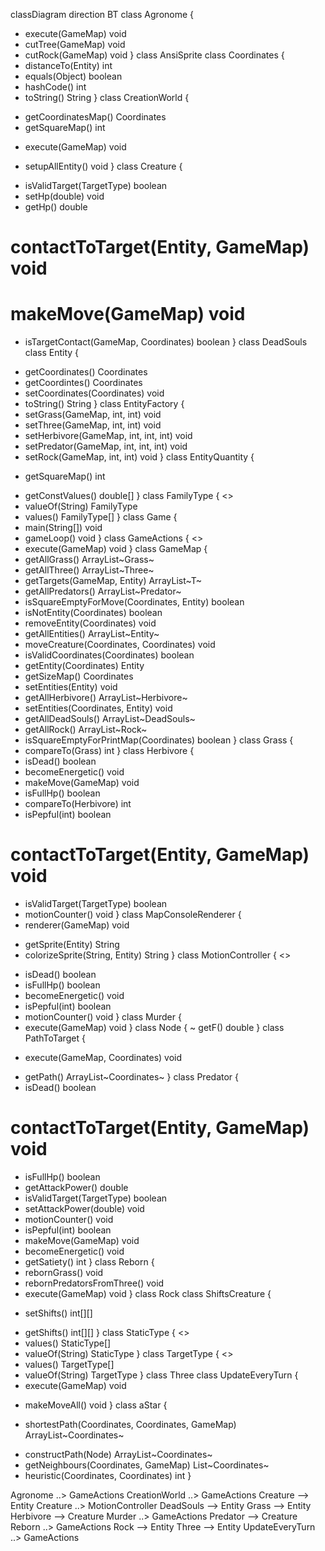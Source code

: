 classDiagram
direction BT
class Agronome {
  + execute(GameMap) void
  + cutTree(GameMap) void
  + cutRock(GameMap) void
}
class AnsiSprite
class Coordinates {
  + distanceTo(Entity) int
  + equals(Object) boolean
  + hashCode() int
  + toString() String
}
class CreationWorld {
  - getCoordinatesMap() Coordinates
  - getSquareMap() int
  + execute(GameMap) void
  - setupAllEntity() void
}
class Creature {
  + isValidTarget(TargetType) boolean
  + setHp(double) void
  + getHp() double
  # contactToTarget(Entity, GameMap) void
  # makeMove(GameMap) void
  - isTargetContact(GameMap, Coordinates) boolean
}
class DeadSouls
class Entity {
  + getCoordinates() Coordinates
  + getCoordintes() Coordinates
  + setCoordinates(Coordinates) void
  + toString() String
}
class EntityFactory {
  + setGrass(GameMap, int, int) void
  + setThree(GameMap, int, int) void
  + setHerbivore(GameMap, int, int, int) void
  + setPredator(GameMap, int, int, int) void
  + setRock(GameMap, int, int) void
}
class EntityQuantity {
  - getSquareMap() int
  + getConstValues() double[]
}
class FamilyType {
<<enumeration>>
  + valueOf(String) FamilyType
  + values() FamilyType[]
}
class Game {
  + main(String[]) void
  + gameLoop() void
}
class GameActions {
<<Interface>>
  + execute(GameMap) void
}
class GameMap {
  + getAllGrass() ArrayList~Grass~
  + getAllThree() ArrayList~Three~
  + getTargets(GameMap, Entity) ArrayList~T~
  + getAllPredators() ArrayList~Predator~
  + isSquareEmptyForMove(Coordinates, Entity) boolean
  + isNotEntity(Coordinates) boolean
  + removeEntity(Coordinates) void
  + getAllEntities() ArrayList~Entity~
  + moveCreature(Coordinates, Coordinates) void
  + isValidCoordinates(Coordinates) boolean
  + getEntity(Coordinates) Entity
  + getSizeMap() Coordinates
  + setEntities(Entity) void
  + getAllHerbivore() ArrayList~Herbivore~
  + setEntities(Coordinates, Entity) void
  + getAllDeadSouls() ArrayList~DeadSouls~
  + getAllRock() ArrayList~Rock~
  + isSquareEmptyForPrintMap(Coordinates) boolean
}
class Grass {
  + compareTo(Grass) int
}
class Herbivore {
  + isDead() boolean
  + becomeEnergetic() void
  + makeMove(GameMap) void
  + isFullHp() boolean
  + compareTo(Herbivore) int
  + isPepful(int) boolean
  # contactToTarget(Entity, GameMap) void
  + isValidTarget(TargetType) boolean
  + motionCounter() void
}
class MapConsoleRenderer {
  + renderer(GameMap) void
  - getSprite(Entity) String
  - colorizeSprite(String, Entity) String
}
class MotionController {
<<Interface>>
  + isDead() boolean
  + isFullHp() boolean
  + becomeEnergetic() void
  + isPepful(int) boolean
  + motionCounter() void
}
class Murder {
  + execute(GameMap) void
}
class Node {
  ~ getF() double
}
class PathToTarget {
  - execute(GameMap, Coordinates) void
  + getPath() ArrayList~Coordinates~
}
class Predator {
  + isDead() boolean
  # contactToTarget(Entity, GameMap) void
  + isFullHp() boolean
  + getAttackPower() double
  + isValidTarget(TargetType) boolean
  + setAttackPower(double) void
  + motionCounter() void
  + isPepful(int) boolean
  + makeMove(GameMap) void
  + becomeEnergetic() void
  + getSatiety() int
}
class Reborn {
  + rebornGrass() void
  + rebornPredatorsFromThree() void
  + execute(GameMap) void
}
class Rock
class ShiftsCreature {
  - setShifts() int[][]
  + getShifts() int[][]
}
class StaticType {
<<enumeration>>
  + values() StaticType[]
  + valueOf(String) StaticType
}
class TargetType {
<<enumeration>>
  + values() TargetType[]
  + valueOf(String) TargetType
}
class Three
class UpdateEveryTurn {
  + execute(GameMap) void
  - makeMoveAll() void
}
class aStar {
  + shortestPath(Coordinates, Coordinates, GameMap) ArrayList~Coordinates~
  - constructPath(Node) ArrayList~Coordinates~
  - getNeighbours(Coordinates, GameMap) List~Coordinates~
  - heuristic(Coordinates, Coordinates) int
}

Agronome  ..>  GameActions 
CreationWorld  ..>  GameActions 
Creature  -->  Entity 
Creature  ..>  MotionController 
DeadSouls  -->  Entity 
Grass  -->  Entity 
Herbivore  -->  Creature 
Murder  ..>  GameActions 
Predator  -->  Creature 
Reborn  ..>  GameActions 
Rock  -->  Entity 
Three  -->  Entity 
UpdateEveryTurn  ..>  GameActions 
